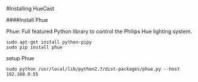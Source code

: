 #Installing HueCast

####Install Phue

Phue: Full featured Python library to control the Philips Hue lighting system.

```
sudo apt-get install python-pipy
sudo pip install phue
```
setup Phue

`sudo python /usr/local/lib/python2.7/dist-packages/phue.py --host 192.168.0.55`
